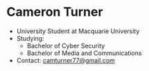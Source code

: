 # Cameron Turner
- University Student at Macquarie University
- Studying: 
  - Bachelor of Cyber Security
  - Bachelor of Media and Communications
- Contact: camturner77@gmail.com


<!---
Cameron-Turner-1/Cameron-Turner-1 is a ✨ special ✨ repository because its `README.md` (this file) appears on your GitHub profile.
You can click the Preview link to take a look at your changes.
--->
